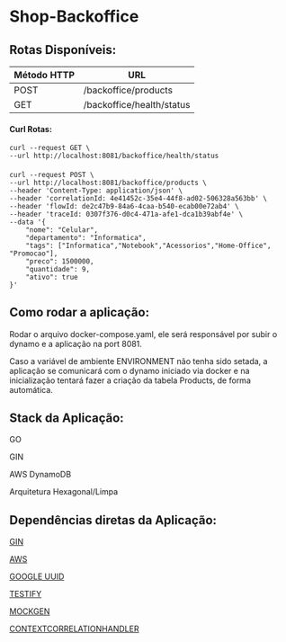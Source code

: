 # Shop-Backoffice

## Rotas Disponíveis:

| Método HTTP | URL                          |
|-------------|------------------------------|
| POST        |/backoffice/products          |
| GET         |/backoffice/health/status     |

#### Curl Rotas:
    curl --request GET \
    --url http://localhost:8081/backoffice/health/status

####
    
    curl --request POST \
    --url http://localhost:8081/backoffice/products \
    --header 'Content-Type: application/json' \
    --header 'correlationId: 4e41452c-35e4-44f8-ad02-506328a563bb' \
    --header 'flowId: de2c47b9-84a6-4caa-b540-ecab00e72ab4' \
    --header 'traceId: 0307f376-d0c4-471a-afe1-dca1b39abf4e' \
    --data '{
        "nome": "Celular",
        "departamento": "Informatica",
        "tags": ["Informatica","Notebook","Acessorios","Home-Office", "Promocao"],
        "preco": 1500000,
        "quantidade": 9,
        "ativo": true
    }'

## Como rodar a aplicação:
Rodar o arquivo docker-compose.yaml, ele será responsável por subir o dynamo e a aplicação na port 8081. 

Caso a variável de ambiente ENVIRONMENT não tenha sido setada, a aplicação se comunicará com o dynamo iniciado via docker e na inicialização tentará fazer a criação da tabela Products, de forma automática.

## Stack da Aplicação:
GO

GIN

AWS DynamoDB

Arquitetura Hexagonal/Limpa

## Dependências diretas da Aplicação:
[GIN](https://github.com/gin-gonic/gin)

[AWS](https://github.com/aws/aws-sdk-go)

[GOOGLE UUID](https://github.com/google/uuid)

[TESTIFY](https://github.com/stretchr/testify)

[MOCKGEN](https://go.uber.org/mock)

[CONTEXTCORRELATIONHANDLER](https://github.com/hugovallada/correlationcontexthandler)